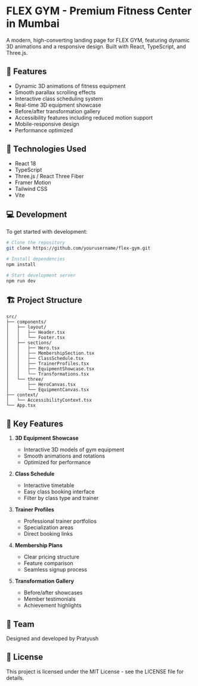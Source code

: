 # FLEX GYM - Premium Fitness Center in Mumbai

A modern, high-converting landing page for FLEX GYM, featuring dynamic 3D animations and a responsive design. Built with React, TypeScript, and Three.js.

## 🌟 Features

- Dynamic 3D animations of fitness equipment
- Smooth parallax scrolling effects
- Interactive class scheduling system
- Real-time 3D equipment showcase
- Before/after transformation gallery
- Accessibility features including reduced motion support
- Mobile-responsive design
- Performance optimized

## 🚀 Technologies Used

- React 18
- TypeScript
- Three.js / React Three Fiber
- Framer Motion
- Tailwind CSS
- Vite

## 💻 Development

To get started with development:

```bash
# Clone the repository
git clone https://github.com/yourusername/flex-gym.git

# Install dependencies
npm install

# Start development server
npm run dev
```

## 🏗️ Project Structure

```
src/
├── components/
│   ├── layout/
│   │   ├── Header.tsx
│   │   └── Footer.tsx
│   ├── sections/
│   │   ├── Hero.tsx
│   │   ├── MembershipSection.tsx
│   │   ├── ClassSchedule.tsx
│   │   ├── TrainerProfiles.tsx
│   │   ├── EquipmentShowcase.tsx
│   │   └── Transformations.tsx
│   └── three/
│       ├── HeroCanvas.tsx
│       └── EquipmentCanvas.tsx
├── context/
│   └── AccessibilityContext.tsx
└── App.tsx
```

## 🎨 Key Features

1. **3D Equipment Showcase**
   - Interactive 3D models of gym equipment
   - Smooth animations and rotations
   - Optimized for performance

2. **Class Schedule**
   - Interactive timetable
   - Easy class booking interface
   - Filter by class type and trainer

3. **Trainer Profiles**
   - Professional trainer portfolios
   - Specialization areas
   - Direct booking links

4. **Membership Plans**
   - Clear pricing structure
   - Feature comparison
   - Seamless signup process

5. **Transformation Gallery**
   - Before/after showcases
   - Member testimonials
   - Achievement highlights

## 👥 Team

Designed and developed by Pratyush

## 📄 License

This project is licensed under the MIT License - see the LICENSE file for details.
